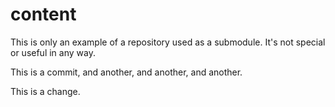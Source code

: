 # content

This is only an example of a repository used as a submodule. It's not special or useful in any way.

This is a commit, and another, and another, and another.

This is a change.
